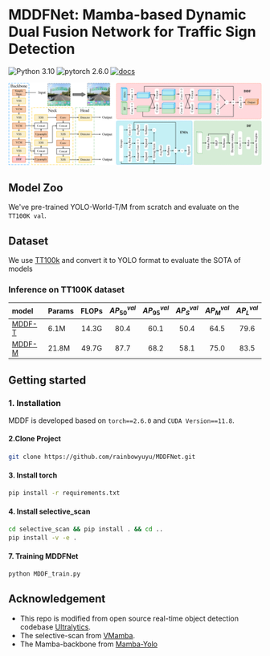 # MDDFNet: Mamba-based Dynamic Dual Fusion Network for Traffic Sign Detection

![Python 3.10](https://img.shields.io/badge/python-3.10-g) ![pytorch 2.6.0](https://img.shields.io/badge/pytorch-2.3.0-blue.svg) [![docs](https://img.shields.io/badge/language-English-blue)](README.md)


<div align="center">
  <img src="./assets/network_plus_2.png" width="1200px"/>
</div>

## Model Zoo

We've pre-trained YOLO-World-T/M from scratch and evaluate on the `TT100K val`. 

## Dataset

We use [TT100k](https://cg.cs.tsinghua.edu.cn/traffic-sign/) and convert it to YOLO format to evaluate the SOTA of models

### Inference on TT100K dataset


| model                                                   | Params | FLOPs | ${AP}_{{50}}^{val}$ | ${AP}_{{95}}^{val}$ | ${AP}_{{S}}^{val}$ | ${AP}_{{M}}^{val}$ | ${AP}_{{L}}^{val}$ |
|:--------------------------------------------------------|:-------|:-----:|:-------------------:|:-------------------:|:------------------:|:------------------:|:------------------:|
| [MDDF-T](ultralytics/cfg/models/MDDF/MDDF-T.yaml) | 6.1M   | 14.3G |        80.4         |        60.1         |        50.4        |        64.5        |        79.6        |
| [MDDF-M](ultralytics/cfg/models/MDDF/MDDF-B.yaml) | 21.8M  | 49.7G |        87.7         |        68.2         |        58.1        |        75.0        |        83.5        |





## Getting started

### 1. Installation

MDDF is developed based on `torch==2.6.0`  and `CUDA Version==11.8`. 

#### 2.Clone Project 

```bash
git clone https://github.com/rainbowyuyu/MDDFNet.git
```

#### 3. Install torch

```bash
pip install -r requirements.txt
```

#### 4. Install selective_scan
```bash
cd selective_scan && pip install . && cd ..
pip install -v -e .
```

#### 7. Training MDDFNet
```bash
python MDDF_train.py
```

## Acknowledgement

- This repo is modified from open source real-time object detection codebase [Ultralytics](https://github.com/ultralytics/ultralytics).
- The selective-scan from [VMamba](https://github.com/MzeroMiko/VMamba).
- The Mamba-backbone from [Mamba-Yolo](https://github.com/HZAI-ZJNU/Mamba-YOLO)


[//]: # (```bibtex)

[//]: # (@misc{,)

[//]: # (      title={}, )

[//]: # (      author={},)

[//]: # (      year={2024},)

[//]: # (      eprint={},)

[//]: # (      archivePrefix={arXiv},)

[//]: # (      primaryClass={cs.CV},)

[//]: # (      url={}, )

[//]: # (})

[//]: # (```)
